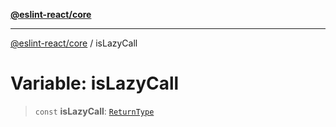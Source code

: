 [**@eslint-react/core**](../README.md)

***

[@eslint-react/core](../README.md) / isLazyCall

# Variable: isLazyCall

> `const` **isLazyCall**: [`ReturnType`](../@eslint-react/namespaces/isReactAPI/type-aliases/ReturnType.md)
